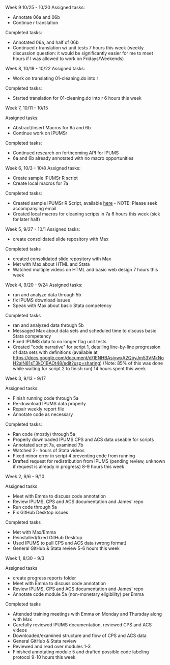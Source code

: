 
Week 9 10/25 - 10/20
Assigned tasks:
+ Annotate 06a and 06b
+ Continue r translation

Completed tasks:
+ Annotated 06a, and half of 06b
+ Continued r translation w/ unit tests
7 hours this week (weekly discussion question: it would be significantly easier for me to meet hours if I was allowed to work on Fridays/Weekends)

Week 8, 10/18 - 10/22
Assigned tasks:
+ Work on translating 01-cleaning.do into r

Completed tasks:
+ Started translation for 01-cleaning.do into r
6 hours this week

Week 7, 10/11 - 10/15

Assigned tasks:
+ Abstract/Insert Macros for 6a and 6b
+ Continue work on IPUMSr

Completed tasks:
+ Continued research on forthcoming API for IPUMS
+ 6a and 6b already annotated with no macro opportunities


Week 6, 10/3 - 10/8
Assigned tasks:
+ Create sample IPUMSr R script
+ Create local macros for 7a

Completed tasks:
+ Created sample IPUMSr R Script, available [here](https://github.com/gabrieljkelvin/BITSS-OPA-UI-IPUMSr) - NOTE: Please seek accompanying email
+ Created local macros for cleaning scripts in 7a
6 hours this week (sick for later half)


Week 5, 9/27 - 10/1
Assigned tasks:
+ create consolidated slide repository with Max

Completed tasks
+ created consolidated slide repository with Max
+ Met with Max about HTML and Stata
+ Watched multiple videos on HTML and basic web design
7 hours this week

Week 4, 9/20 - 9/24
Assigned tasks:
+ run and analyze data through 5b
+ fix IPUMS download issues
+ Speak with Max about basic Stata competency

Completed tasks
+ ran and analyzed data through 5b
+ Messaged Max about data sets and scheduled time to discuss basic Stata competency
+ Fixed IPUMS data to no longer flag unit tests
+ Created "code narrative" for script 1, detailing line-by-line progression of data sets with definitions (available at https://docs.google.com/document/d/1ENHBAsiywxA2QbyJm53VMkNoH2alN81sT3kO1BAOt48/edit?usp=sharing) (Note: 85% of this was done while waiting for script 2 to finish run)
14 hours spent this week

Week 3, 9/13 - 9/17

Assigned tasks:
+ Finish running code through 5a
+ Re-download IPUMS data properly
+ Repair weekly report file
+ Annotate code as necessary

Completed tasks:
+ Ran code (mostly) through 5a
+ Properly downloaded IPUMS CPS and ACS data useable for scripts
+ Annotated script 7a, examined 7b
+ Watched 2+ hours of Stata videos
+ Fixed minor error in script 4 preventing code from running
+ Drafted request for redistribution from IPUMS (pending review, unknown if request is already in progress)
8-9 hours this week


Week 2, 9/6 - 9/10

Assigned tasks
+ Meet with Emma to discuss code annotation
+ Review IPUMS, CPS and ACS documentation and James’ repo
+ Run code through 5a
+ Fix GitHub Desktop issues

Completed tasks
+ Met with Max/Emma
+ Reinstalled/fixed GitHub Desktop
+ Used IPUMS to pull CPS and ACS data (wrong format)
+ General GitHub & Stata review
5-6 hours this week


Week 1, 8/30 - 9/3

Assigned tasks
+ create progress reports folder
+ Meet with Emma to discuss code annotation
+ Review IPUMS, CPS and ACS documentation and James’ repo
+ Annotate code module 5a (non-monetary eligibility) per Emma

Completed tasks
+ Attended training meetings with Emma on Monday and Thursday along with Max
+ Carefully reviewed IPUMS documentation, reviewed CPS and ACS videos
+ Downloaded/examined structure and flow of CPS and ACS data
+ General GitHub & Stata review
+ Reviewed and read over modules 1-3
+ Finished annotating module 5 and drafted possible code labeling protocol
9-10 hours this week
